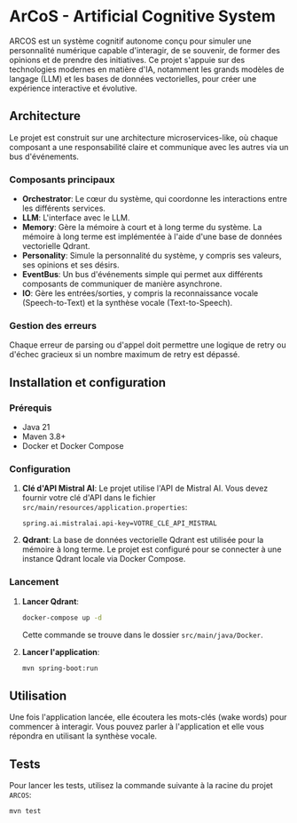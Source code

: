 # ArCoS - Artificial Cognitive System

ARCOS est un système cognitif autonome conçu pour simuler une personnalité numérique capable d'interagir, de se souvenir, de former des opinions et de prendre des initiatives. Ce projet s'appuie sur des technologies modernes en matière d'IA, notamment les grands modèles de langage (LLM) et les bases de données vectorielles, pour créer une expérience interactive et évolutive.

## Architecture

Le projet est construit sur une architecture microservices-like, où chaque composant a une responsabilité claire et communique avec les autres via un bus d'événements.

### Composants principaux

- **Orchestrator**: Le cœur du système, qui coordonne les interactions entre les différents services.
- **LLM**: L'interface avec le LLM.
- **Memory**: Gère la mémoire à court et à long terme du système. La mémoire à long terme est implémentée à l'aide d'une base de données vectorielle Qdrant.
- **Personality**: Simule la personnalité du système, y compris ses valeurs, ses opinions et ses désirs.
- **EventBus**: Un bus d'événements simple qui permet aux différents composants de communiquer de manière asynchrone.
- **IO**: Gère les entrées/sorties, y compris la reconnaissance vocale (Speech-to-Text) et la synthèse vocale (Text-to-Speech).

### Gestion des erreurs

Chaque erreur de parsing ou d'appel doit permettre une logique de retry ou d'échec gracieux si un nombre maximum de retry est dépassé.

## Installation et configuration

### Prérequis

- Java 21
- Maven 3.8+
- Docker et Docker Compose

### Configuration

1.  **Clé d'API Mistral AI**: Le projet utilise l'API de Mistral AI. Vous devez fournir votre clé d'API dans le fichier `src/main/resources/application.properties`:

    ```properties
    spring.ai.mistralai.api-key=VOTRE_CLÉ_API_MISTRAL
    ```

2.  **Qdrant**: La base de données vectorielle Qdrant est utilisée pour la mémoire à long terme. Le projet est configuré pour se connecter à une instance Qdrant locale via Docker Compose.

### Lancement

1.  **Lancer Qdrant**:
    ```bash
    docker-compose up -d
    ```
    Cette commande se trouve dans le dossier `src/main/java/Docker`.

2.  **Lancer l'application**:
    ```bash
    mvn spring-boot:run
    ```

## Utilisation

Une fois l'application lancée, elle écoutera les mots-clés (wake words) pour commencer à interagir. Vous pouvez parler à l'application et elle vous répondra en utilisant la synthèse vocale.

## Tests

Pour lancer les tests, utilisez la commande suivante à la racine du projet `ARCOS`:

```bash
mvn test
```
